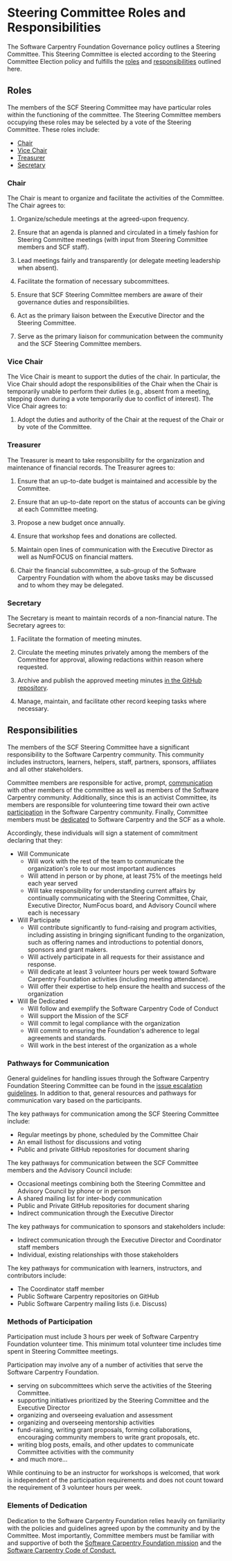 
# Steering Committee Roles and Responsibilities

The Software Carpentry Foundation Governance policy outlines a Steering 
Committee. This Steering Committee is elected according to the Steering 
Committee Election policy and fulfills the [roles](#roles) and 
[responsibilities](#responsibilities) outlined 
here. 

<a name="roles"></a>
## Roles

The members of the SCF Steering Committee may have particular roles within the 
functioning of the committee. The Steering Committee members occupying these 
roles may be selected by a vote of the Steering Committee. These roles include:


* [Chair](#chair)
* [Vice Chair](#vicechair)
* [Treasurer](#treasurer)
* [Secretary](#secretary)

<a name="chair"></a>
### Chair

The Chair is meant to organize and facilitate the activities of the Committee.
The Chair agrees to:

1.  Organize/schedule meetings at the agreed-upon frequency.

2.  Ensure that an agenda is planned and circulated in a timely
    fashion for Steering Committee meetings (with input from Steering
    Committee members and SCF staff).

3.  Lead meetings fairly and transparently (or delegate meeting
    leadership when absent).

4.  Facilitate the formation of necessary subcommittees.

5.  Ensure that SCF Steering Committee members are aware of their
    governance duties and responsibilities.

6.  Act as the primary liaison between the Executive Director and the
    Steering Committee.

7.  Serve as the primary liaison for communication between the
    community and the SCF Steering Committee members.


<a name="vicechair"></a>
### Vice Chair

The Vice Chair is meant to support the duties of the chair. In particular, the 
Vice Chair should adopt the responsibilities of the Chair when the Chair is 
temporarily unable to perform their duties (e.g., absent from a meeting, 
stepping down during a vote temporarily due to conflict of interest). The Vice
Chair agrees to:

1. Adopt the duties and authority of the Chair at the request of the Chair or
by vote of the Committee.

<a name="treasurer"></a>
### Treasurer

The Treasurer is meant to take responsibility for the organization and
maintenance of financial records. The Treasurer agrees to:

1. Ensure that an up-to-date budget is maintained and accessible by the 
Committee.

2. Ensure that an up-to-date report on the status of accounts can be giving at 
each Committee meeting.

3. Propose a new budget once annually.

4. Ensure that workshop fees and donations are collected.

5. Maintain open lines of communication with the Executive Director as well as NumFOCUS on financial matters.

6. Chair the financial subcommittee, a sub-group of the Software Carpentry Foundation with whom the above tasks may be discussed and to whom they may be delegated.


<a name="secretary"></a>
### Secretary

The Secretary is meant to maintain records of a non-financial nature. The Secretary agrees to:

1. Facilitate the formation of meeting minutes.

2. Circulate the meeting minutes privately among the members of the Committee for approval, allowing redactions within reason where requested.

3. Archive and publish the approved meeting minutes [in the GitHub repository][minutes-repository].

4. Manage, maintain, and facilitate other record keeping tasks where necessary.


<a name="responsibilities"></a>
## Responsibilities

The members of the SCF Steering Committee have a significant responsibility to 
the Software Carpentry community. This community includes instructors, 
learners, helpers, staff, partners, sponsors, affiliates and all other 
stakeholders.  

Committee members are responsible for active, prompt, 
[communication](#communication) with other members of the committee as well as 
members of the Software Carpentry community.  Additionally, since this is an 
activist Committee, its members are responsible for volunteering time toward 
their own active [participation](#participation) in the Software Carpentry 
community.  Finally, Committee members must be [dedicated](#dedication) to 
Software Carpentry and the SCF as a whole. 

Accordingly, these individuals will sign a statement of commitment declaring that they:

* <a name="communication"></a> Will Communicate
  * Will work with the rest of the team to communicate the organization's role to our most important audiences
  * Will attend in person or by phone, at least 75% of the meetings held each year served 
  * Will take responsibility for understanding current affairs by continually communicating with the Steering Committee, Chair, Executive Director, NumFocus board, and Advisory Council where each is necessary
* <a name="participation"></a> Will Participate
  * Will contribute significantly to fund-raising and program activities, including assisting in bringing significant funding to the organization, such as offering names and introductions to potential donors, sponsors and grant  makers.
  * Will actively participate in all requests for their assistance and response.
  * Will dedicate at least 3 volunteer hours per week toward Software Carpentry Foundation activities (including meeting attendance).
  * Will offer their expertise to help ensure the health and success of the organization
* <a name="dedication"></a> Will Be Dedicated
  * Will follow and exemplify the Software Carpentry Code of Conduct
  * Will support the Mission of the SCF
  * Will commit to legal compliance with the organization
  * Will commit to ensuring the Foundation's adherence to legal agreements and standards.
  * Will work in the best interest of the organization as a whole


### Pathways for Communication

General guidelines for handling issues through the Software Carpentry 
Foundation Steering Committee can be found in the [issue escalation 
guidelines](https://github.com/swcarpentry/board/blob/master/issue-escalation.md). 
In addition to that, general resources and pathways for communication vary 
based on the participants.

The key pathways for communication among the SCF Steering Committee include:

* Regular meetings by phone, scheduled by the Committee Chair
* An email listhost for discussions and voting
* Public and private GitHub repositories for document sharing

The key pathways for communication between the SCF Committee members and the Advisory Council include:

* Occasional meetings combining both the Steering Committee and Advisory Council by phone or in person
* A shared mailing list for inter-body communication
* Public and Private GitHub repositories for document sharing
* Indirect communication through the Executive Director

The key pathways for communication to sponsors and stakeholders include:

* Indirect communication through the Executive Director and Coordinator staff members
* Individual, existing relationships with those stakeholders

The key pathways for communication with learners, instructors, and contributors include:

* The Coordinator staff member
* Public Software Carpentry repositories on GitHub
* Public Software Carpentry mailing lists (i.e. Discuss)


### Methods of Participation

Participation must include 3 hours per week of Software Carpentry Foundation 
volunteer time. This minimum total volunteer time includes time spent in 
Steering Committee meetings.

Participation may involve any of a number of activities that serve the Software 
Carpentry Foundation. 

- serving on subcommittees which serve the activities of the Steering Committee.
- supporting initiatives prioritized by the Steering Committee and the Executive Director
- organizing and overseeing evaluation and assessment
- organizing and overseeing mentorship activities
- fund-raising, writing grant proposals, forming collaborations, encouraging 
  community members to write grant proposals, etc.
- writing blog posts, emails, and other updates to communicate Committee 
  activities with the community
- and much more...

While continuing to be an instructor for workshops is welcomed, that work is 
independent of the participation requirements and does not count toward the 
requirement of 3 volunteer hours per week.

### Elements of Dedication

Dedication to the Software Carpentry Foundation relies heavily on familiarity 
with the policies and guidelines agreed upon by the community and by the 
Committee. Most importantly, Committee members must be familiar with and 
supportive of both the [Software Carpentry Foundation 
mission](https://github.com/swcarpentry/board/blob/master/mission-statement.md) 
and the [Software Carpentry Code of 
Conduct.](http://software-carpentry.org/conduct.html)

[minutes-repository]: https://github.com/swcarpentry/board/tree/master/minutes
